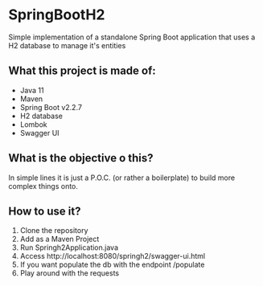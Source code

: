 # SpringBootH2
Simple implementation of a standalone Spring Boot application that uses a H2 database to manage it's entities

## What this project is made of:
- Java 11
- Maven 
- Spring Boot v2.2.7
- H2 database
- Lombok
- Swagger UI

## What is the objective o this?
In simple lines it is just a P.O.C. (or rather a boilerplate) to build more complex things onto.

## How to use it? 
1. Clone the repository
1. Add as a Maven Project
1. Run Springh2Application.java
1. Access http://localhost:8080/springh2/swagger-ui.html
1. If you want populate the db with the endpoint /populate
1. Play around with the requests